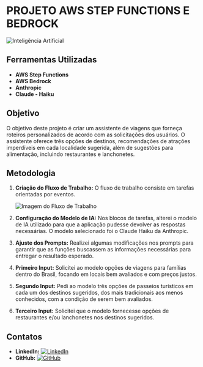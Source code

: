 # **PROJETO AWS STEP FUNCTIONS E BEDROCK**

![Inteligência Artificial](images/ia-banner.png)

## **Ferramentas Utilizadas**

- **AWS Step Functions**
- **AWS Bedrock**
- **Anthropic**
- **Claude - Haiku**

## **Objetivo**

O objetivo deste projeto é criar um assistente de viagens que forneça roteiros personalizados de acordo com as solicitações dos usuários. O assistente oferece três opções de destinos, recomendações de atrações imperdíveis em cada localidade sugerida, além de sugestões para alimentação, incluindo restaurantes e lanchonetes.

## **Metodologia**

1. **Criação do Fluxo de Trabalho:** O fluxo de trabalho consiste em tarefas orientadas por eventos.

   ![Imagem do Fluxo de Trabalho](images/fluxo-trabalho.png)

2. **Configuração do Modelo de IA:** Nos blocos de tarefas, alterei o modelo de IA utilizado para que a aplicação pudesse devolver as respostas necessárias. O modelo selecionado foi o Claude Haiku da Anthropic.

3. **Ajuste dos Prompts:** Realizei algumas modificações nos prompts para garantir que as funções buscassem as informações necessárias para entregar o resultado esperado.

4. **Primeiro Input:** Solicitei ao modelo opções de viagens para famílias dentro do Brasil, focando em locais bem avaliados e com preços justos.

5. **Segundo Input:** Pedi ao modelo três opções de passeios turísticos em cada um dos destinos sugeridos, dos mais tradicionais aos menos conhecidos, com a condição de serem bem avaliados.

6. **Terceiro Input:** Solicitei que o modelo fornecesse opções de restaurantes e/ou lanchonetes nos destinos sugeridos.

## **Contatos**

- **LinkedIn:** [![LinkedIn](images/linkedin.png)](https://www.linkedin.com/fabiojbrito)
- **GitHub:** [![GitHub](images/github.png)](https://www.github.com/fjbrit)
